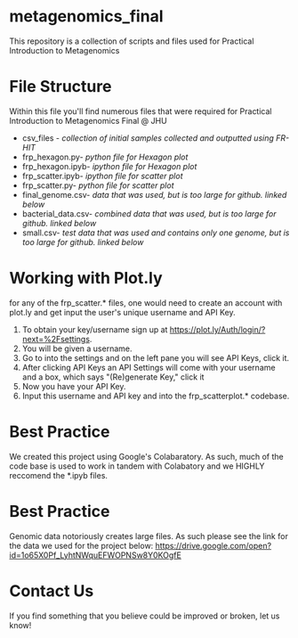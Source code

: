 # metagenomics_final
This repository is a collection of scripts and files used for Practical Introduction to Metagenomics

# File Structure
Within this file you'll find numerous files that were required for Practical Introduction to Metagenomics Final @ JHU

* csv_files - *collection of initial samples collected and outputted using FR-HIT*
* frp_hexagon.py- *python file for Hexagon plot*
* frp_hexagon.ipyb- *ipython file for Hexagon plot*
* frp_scatter.ipyb- *ipython file for scatter plot*
* frp_scatter.py- *python file for scatter plot*
* final_genome.csv- *data that was used, but is too large for github. linked below*
* bacterial_data.csv- *combined data that was used, but is too large for github. linked below*
* small.csv- *test data that was used and contains only one genome, but is too large for github. linked below*
  
# Working with Plot.ly
for any of the frp_scatter.* files, one would need to create an account with plot.ly and get input the user's unique username and API Key. 
1. To obtain your key/username sign up at https://plot.ly/Auth/login/?next=%2Fsettings. 
2. You will be given a username. 
3. Go to into the settings and on the left pane you will see API Keys, click it. 
4. After clicking API Keys an API Settings will come with your username and a box, which says "(Re)generate Key," click it
5. Now you have your API Key.
6. Input this username and API key and into the frp_scatterplot.* codebase.

# Best Practice
We created this project using Google's Colabaratory. As such, much of the code base is used to work in tandem with Colabatory and we HIGHLY reccomend the *.ipyb files. 

# Best Practice
Genomic data notoriously creates large files. As such please see the link for the data we used for the project below:
https://drive.google.com/open?id=1o65X0Pf_LyhtNWquEFWOPNSw8Y0KOgfE

# Contact Us
If you find something that you believe could be improved or broken, let us know!
